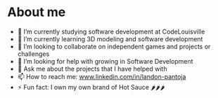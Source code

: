 # About me

- 🔭 I’m currently studying software development at CodeLouisville
- 🌱 I’m currently learning 3D modeling and software development
- 👯 I’m looking to collaborate on independent games and projects or challenges
- 🤔 I’m looking for help with growing in Software Development
- 💬 Ask me about the projects that I have helped with
- 📫 How to reach me: www.linkedin.com/in/landon-pantoja
- ⚡ Fun fact: I own my own brand of Hot Sauce 🌶🌶🌶
